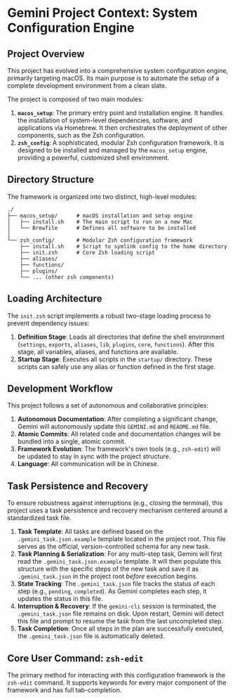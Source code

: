 # Gemini Project Context: System Configuration Engine

## Project Overview

This project has evolved into a comprehensive system configuration engine, primarily targeting macOS. Its main purpose is to automate the setup of a complete development environment from a clean slate.

The project is composed of two main modules:

1.  **`macos_setup`**: The primary entry point and installation engine. It handles the installation of system-level dependencies, software, and applications via Homebrew. It then orchestrates the deployment of other components, such as the Zsh configuration.
2.  **`zsh_config`**: A sophisticated, modular Zsh configuration framework. It is designed to be installed and managed by the `macos_setup` engine, providing a powerful, customized shell environment.

## Directory Structure

The framework is organized into two distinct, high-level modules:

```
./
├── macos_setup/      # macOS installation and setup engine
│   ├── install.sh    # The main script to run on a new Mac
│   └── Brewfile      # Defines all software to be installed
│
└── zsh_config/       # Modular Zsh configuration framework
    ├── install.sh    # Script to symlink config to the home directory
    ├── init.zsh      # Core Zsh loading script
    ├── aliases/
    ├── functions/
    ├── plugins/
    └── ... (other zsh components)
```

## Loading Architecture

The `init.zsh` script implements a robust two-stage loading process to prevent dependency issues:

1.  **Definition Stage**: Loads all directories that define the shell environment (`settings`, `exports`, `aliases`, `lib`, `plugins`, `core`, `functions`). After this stage, all variables, aliases, and functions are available.
2.  **Startup Stage**: Executes all scripts in the `startup/` directory. These scripts can safely use any alias or function defined in the first stage.

## Development Workflow

This project follows a set of autonomous and collaborative principles:

1.  **Autonomous Documentation**: After completing a significant change, Gemini will autonomously update this `GEMINI.md` and `README.md` file.
2.  **Atomic Commits**: All related code and documentation changes will be bundled into a single, atomic commit.
3.  **Framework Evolution**: The framework's own tools (e.g., `zsh-edit`) will be updated to stay in sync with the project structure.
4.  **Language**: All communication will be in Chinese.

## Task Persistence and Recovery

To ensure robustness against interruptions (e.g., closing the terminal), this project uses a task persistence and recovery mechanism centered around a standardized task file.

1.  **Task Template**: All tasks are defined based on the `.gemini_task.json.example` template located in the project root. This file serves as the official, version-controlled schema for any new task.
2.  **Task Planning & Serialization**: For any multi-step task, Gemini will first read the `.gemini_task.json.example` template. It will then populate this structure with the specific steps of the new task and save it as `.gemini_task.json` in the project root *before* execution begins.
3.  **State Tracking**: The `.gemini_task.json` file tracks the status of each step (e.g., `pending`, `completed`). As Gemini completes each step, it updates the status in this file.
4.  **Interruption & Recovery**: If the `gemini-cli` session is terminated, the `.gemini_task.json` file remains on disk. Upon restart, Gemini will detect this file and prompt to resume the task from the last uncompleted step.
5.  **Task Completion**: Once all steps in the plan are successfully executed, the `.gemini_task.json` file is automatically deleted.

## Core User Command: `zsh-edit`

The primary method for interacting with this configuration framework is the `zsh-edit` command. It supports keywords for every major component of the framework and has full tab-completion.